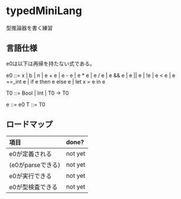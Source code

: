 # typedMiniLang

型推論器を書く練習

## 言語仕様

e0は以下は再帰を持たない式である。

e0 ::= x | b | n
    | e + e | e - e | e * e | e / e
    | e && e | e || e | !e
    | e < e | e ==_int e
    | if e then e else e
    | let x = e in e

T0 ::= Bool | Int | T0 -> T0

e ::= e0
T ::= T0


## ロードマップ
| 項目 | done?
| :-   | :-
| e0が定義される | not yet
| (e0がparseできる) | not yet
| e0が実行できる | not yet
| e0が型検査できる | not yet
